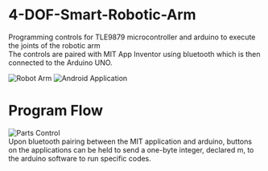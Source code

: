 # 4-DOF-Smart-Robotic-Arm
Programming controls for TLE9879 microcontroller and arduino to execute the joints of the robotic arm<br/>
The controls are paired with MIT App Inventor using bluetooth which is then connected to the Arduino UNO.


![Robot Arm](https://user-images.githubusercontent.com/47893187/185803101-0adfc6e7-b76c-4729-9f88-58f31a729969.PNG)
![Android Application](https://user-images.githubusercontent.com/47893187/185803599-3d4d97f7-0af8-4a0e-8019-0f265f546d76.PNG)


# Program Flow
![Parts Control](https://user-images.githubusercontent.com/47893187/185803242-b22f92c5-1795-432e-9591-e61a918d5326.PNG)
<br/>Upon bluetooth pairing between the MIT application and arduino, buttons on the applications can be held to send a one-byte integer, declared m, to the arduino software to run specific codes.
